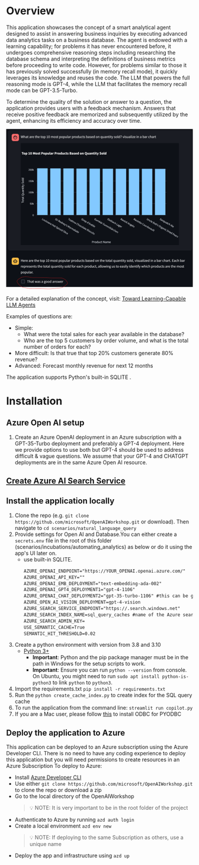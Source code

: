 # Overview
This application showcases the concept of a smart analytical agent designed to assist in answering business inquiries by executing advanced data analytics tasks on a business database. The agent is endowed with a learning capability; for problems it has never encountered before, it undergoes comprehensive reasoning steps including researching the database schema and interpreting the definitions of business metrics before proceeding to write code. However, for problems similar to those it has previously solved successfully (in memory recall mode), it quickly leverages its knowledge and reuses the code. The LLM that powers the full reasoning mode is GPT-4, while the LLM that facilitates the memory recall mode can be GPT-3.5-Turbo.

To determine the quality of the solution or answer to a question, the application provides users with a feedback mechanism. Answers that receive positive feedback are memorized and subsequently utilized by the agent, enhancing its efficiency and accuracy over time.

![Sample scenario](./data/plot1.png)

For a detailed explanation of the concept, visit: [Toward Learning-Capable LLM Agents](https://medium.com/data-science-at-microsoft/toward-learning-capable-llm-agents-72db3737e1c2)

Examples of questions are:
- Simple: 
    - What were the total sales for each year available in the database?
    - Who are the top 5 customers by order volume, and what is the total number of orders for each?
- More difficult: Is that true that top 20% customers generate 80% revenue?
- Advanced: Forecast monthly revenue for next 12 months

The application supports Python's built-in SQLITE .
# Installation 
## Azure Open AI setup
1. Create an Azure OpenAI deployment in an Azure subscription with a GPT-35-Turbo deployment and preferably a GPT-4 deployment.
Here we provide options to use both but GPT-4 should be used to address difficult & vague  questions.
We assume that your GPT-4 and CHATGPT deployments are in the same Azure Open AI resource.
## [Create Azure AI Search Service](https://learn.microsoft.com/en-us/azure/search/search-create-service-portal)

## Install the application locally 
1. Clone the repo (e.g. ```git clone https://github.com/microsoft/OpenAIWorkshop.git``` or download). Then navigate to ```cd scenarios/natural_language_query```
2. Provide settings for Open AI and Database.You can either create a `secrets.env` file in the root of this folder (scenarios/incubations/automating_analytics) as below or do it using the app's UI later on. 
    - use built-in SQLITE.
        ```txt
        AZURE_OPENAI_ENDPOINT="https://YOUR_OPENAI.openai.azure.com/"
        AZURE_OPENAI_API_KEY=""
        AZURE_OPENAI_EMB_DEPLOYMENT="text-embedding-ada-002"
        AZURE_OPENAI_GPT4_DEPLOYMENT1="gpt-4-1106"
        AZURE_OPENAI_CHAT_DEPLOYMENT2="gpt-35-turbo-1106" #this can be gpt-35-turbo
        AZURE_OPEN_AI_VISION_DEPLOYMENT=gpt-4-vision
        AZURE_SEARCH_SERVICE_ENDPOINT="https://.search.windows.net"
        AZURE_SEARCH_INDEX_NAME=sql_query_caches #name of the Azure search index that cache the SQL query
        AZURE_SEARCH_ADMIN_KEY=
        USE_SEMANTIC_CACHE=True
        SEMANTIC_HIT_THRESHOLD=0.02
        ```
4. Create a python environment with version from 3.8 and 3.10
    - [Python 3+](https://www.python.org/downloads/)
        - **Important**: Python and the pip package manager must be in the path in Windows for the setup scripts to work.
        - **Important**: Ensure you can run `python --version` from console. On Ubuntu, you might need to run `sudo apt install python-is-python3` to link `python` to `python3`. 
5. Import the requirements.txt `pip install -r requirements.txt`
6. Run the ```python create_cache_index.py``` to create index for the SQL query cache
7. To run the application from the command line: `streamlit run copilot.py`
8. If you are a Mac user, please follow [this](https://learn.microsoft.com/en-us/sql/connect/odbc/linux-mac/install-microsoft-odbc-driver-sql-server-macos?view=sql-server-ver16) to install ODBC for PYODBC
## Deploy the application to Azure 
This application can be deployed to an Azure subscription using the Azure Developer CLI. 
There is no need to have any coding experience to deploy this application but you will need permissions to create resources in an Azure Subscription
To deploy to Azure:
- Install [Azure Developer CLI](https://aka.ms/azure-dev/install)   
- Use either `git clone https://github.com/microsoft/OpenAIWorkshop.git` to clone the repo or download a zip
- Go to the local directory of the OpenAIWorkshop
    > 💡 NOTE: It is very important to be in the root folder of the project
- Authenticate to Azure by running `azd auth login`
- Create a local environment `azd env new`
    > 💡 NOTE: If deploying to the same Subscription as others, use a unique name
- Deploy the app and infrastructure using `azd up`




